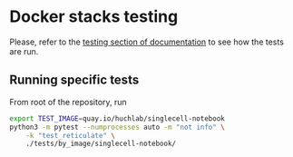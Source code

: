 # Docker stacks testing

Please, refer to the [testing section of documentation](https://jupyter-docker-stacks.readthedocs.io/en/latest/contributing/tests.html) to see how the tests are run.

## Running specific tests

From root of the repository, run

```bash
export TEST_IMAGE=quay.io/huchlab/singlecell-notebook
python3 -m pytest --numprocesses auto -m "not info" \
    -k "test_reticulate" \
    ./tests/by_image/singlecell-notebook/
```
